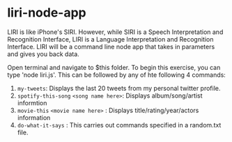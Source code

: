 # liri-node-app
LIRI is like iPhone's SIRI. However, while SIRI is a Speech Interpretation and Recognition Interface, LIRI is a Language Interpretation and Recognition Interface. LIRI will be a command line node app that takes in parameters and gives you back data.

Open terminal and navigate to $this folder. To begin this exercise, you can type 'node liri.js'. This can be followed by any of hte following 4 commands: 

1. `my-tweets`: Displays the last 20 tweets from my personal twitter profile. 
2. `spotify-this-song` `<song name here>`: Displays album/song/artist informtion
3. `movie-this` `<movie name here>` : Displays title/rating/year/actors information
4. `do-what-it-says` : This carries out commands specified in a random.txt file. 
